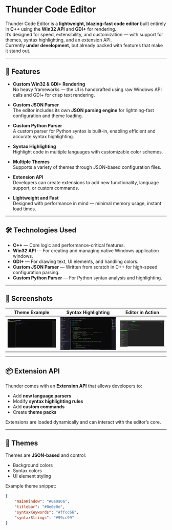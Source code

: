 # Thunder Code Editor

Thunder Code Editor is a **lightweight, blazing-fast code editor** built entirely in **C++** using the **Win32 API** and **GDI+** for rendering.  
It’s designed for speed, extensibility, and customization — with support for themes, syntax highlighting, and an extension API.  
Currently **under development**, but already packed with features that make it stand out.

---

## 🚀 Features

- **Custom Win32 & GDI+ Rendering**  
  No heavy frameworks — the UI is handcrafted using raw Windows API calls and GDI+ for crisp text rendering.

- **Custom JSON Parser**  
  The editor includes its own **JSON parsing engine** for lightning-fast configuration and theme loading.

- **Custom Python Parser**  
  A custom parser for Python syntax is built-in, enabling efficient and accurate syntax highlighting.

- **Syntax Highlighting**  
  Highlight code in multiple languages with customizable color schemes.

- **Multiple Themes**  
  Supports a variety of themes through JSON-based configuration files.

- **Extension API**  
  Developers can create extensions to add new functionality, language support, or custom commands.

- **Lightweight and Fast**  
  Designed with performance in mind — minimal memory usage, instant load times.

---

## 🛠️ Technologies Used

- **C++** — Core logic and performance-critical features.
- **Win32 API** — For creating and managing native Windows application windows.
- **GDI+** — For drawing text, UI elements, and handling colors.
- **Custom JSON Parser** — Written from scratch in C++ for high-speed configuration parsing.
- **Custom Python Parser** — For Python syntax analysis and highlighting.

---

## 📸 Screenshots

| Theme Example | Syntax Highlighting | Editor in Action |
|---------------|--------------------|------------------|
| ![Theme Example](asset/image1.png) | ![Syntax Highlighting](asset/image2.png) | ![Editor in Action](asset/image3.png) |

---

## 📦 Extension API

Thunder comes with an **Extension API** that allows developers to:
- Add **new language parsers**
- Modify **syntax highlighting rules**
- Add **custom commands**
- Create **theme packs**

Extensions are loaded dynamically and can interact with the editor’s core.

---

## 🎨 Themes

Themes are **JSON-based** and control:
- Background colors
- Syntax colors
- UI element styling

Example theme snippet:
```json
{
    "mainWindow": "#0a0a0a",
    "titlebar": "#0e0e0e",
    "syntaxKeywords": "#ffcc66",
    "syntaxStrings": "#99cc99"
}
